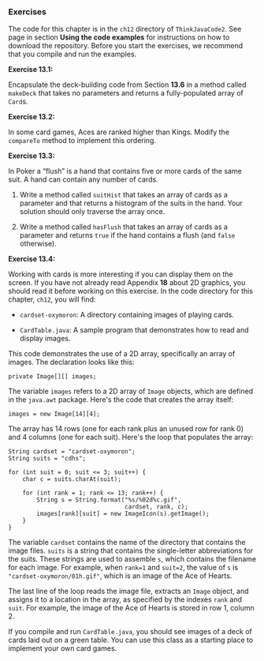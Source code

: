 ###  Exercises


The code for this chapter is in the `ch12` directory of `ThinkJavaCode2`.
See page in section **Using the code examples** for instructions on how to download the repository.
Before you start the exercises, we recommend that you compile and run the examples.



**Exercise 13.1:**

Encapsulate the deck-building code from Section **13.6** in a method called `makeDeck` that takes no parameters and returns a fully-populated array of `Card`s.




**Exercise 13.2:**

In some card games, Aces are ranked higher than Kings.
Modify the `compareTo` method to implement this ordering.




**Exercise 13.3:**

In Poker a “flush” is a hand that contains five or more cards of the same suit.
A hand can contain any number of cards.




1.  Write a method called `suitHist` that takes an array of cards as a parameter and that returns a histogram of the suits in the hand.
Your solution should only traverse the array once.

1.  Write a method called `hasFlush` that takes an array of cards as a parameter and returns `true` if the hand contains a flush (and `false` otherwise).





**Exercise 13.4:**

Working with cards is more interesting if you can display them on the screen.
If you have not already read Appendix **18** about 2D graphics, you should read it before working on this exercise.
In the code directory for this chapter, `ch12`, you will find:



*  `cardset-oxymoron`: A directory containing images of playing cards.

*  `CardTable.java`: A sample program that demonstrates how to read and display images.



This code demonstrates the use of a 2D array, specifically an array of images.
The declaration looks like this:

```code
private Image[][] images;
```

The variable `images` refers to a 2D array of `Image` objects, which are defined in the `java.awt` package.
Here's the code that creates the array itself:

```code
images = new Image[14][4];
```

The array has 14 rows (one for each rank plus an unused row for rank 0) and 4 columns (one for each suit).
Here's the loop that populates the array:

```code
String cardset = "cardset-oxymoron";
String suits = "cdhs";

for (int suit = 0; suit <= 3; suit++) {
    char c = suits.charAt(suit);

    for (int rank = 1; rank <= 13; rank++) {
        String s = String.format("%s/%02d%c.gif",
                                 cardset, rank, c);
        images[rank][suit] = new ImageIcon(s).getImage();
    }
}
```

The variable `cardset` contains the name of the directory that contains the image files.
`suits` is a string that contains the single-letter abbreviations for the suits.
These strings are used to assemble `s`, which contains the filename for each image.
For example, when `rank=1` and `suit=2`, the value of `s` is `"cardset-oxymoron/01h.gif"`, which is an image of the Ace of Hearts.

The last line of the loop reads the image file, extracts an `Image` object, and assigns it to a location in the array, as specified by the indexes `rank` and `suit`.
For example, the image of the Ace of Hearts is stored in row 1, column 2.

If you compile and run `CardTable.java`, you should see images of a deck of cards laid out on a green table.
You can use this class as a starting place to implement your own card games.
